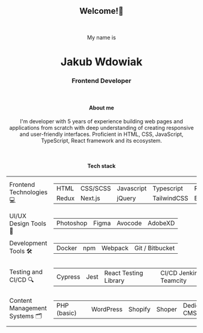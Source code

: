 <h2 align="center">Welcome!👋</h2>
<br/>
<p align="center">My name is</p>
<h1 align="center">Jakub Wdowiak </h1>
<h3 align="center">Frontend Developer</h3>
<br/>

<h4 align="center">About me</h4>
<p align="center">
I'm developer with 5 years of experience building web pages and applications from scratch with deep understanding of creating responsive and user-friendly interfaces.
Proficient in HTML, CSS, JavaScript, TypeScript, React framework and its ecosystem.</p>
<br/>


<h4 align="center">Tech stack</h4>
<table align="center">
	<tr>
		<td>
			Frontend Technologies 💻
		</td>
		<td>
			<table>
				<tr>
					<td>HTML</td>
					<td>CSS/SCSS</td>
					<td>Javascript</td>
					<td>Typescript</td>
					<td>React.js</td>
				</tr>
				<tr>
					<td>Redux</td>
					<td>Next.js</td>
					<td>jQuery</td>
					<td>TailwindCSS</td>
					<td>Bootstrap</td>
				</tr>
			</table>
		</td>
	</tr>
	<tr>
		<td>UI/UX Design Tools 🎨</td>
		<td>
			<table>
				<tr>
					<td>Photoshop</td>
					<td>Figma</td>
					<td>Avocode</td>
					<td>AdobeXD</td>
				</tr>
			</table>
		</td>
	</tr>
	<tr>
		<td>Development Tools 🛠</td>
		<td>
			<table>
				<tr>
					<td>Docker</td>
					<td>npm</td>
					<td>Webpack</td>
					<td>Git / Bitbucket</td>
				</tr>
			</table>
		</td>
	</tr>
	<tr>
		<td>Testing and CI/CD 🔍</td>
		<td>
			<table>
				<tr>
					<td>Cypress</td>
					<td>Jest</td>
					<td>React Testing Library</td>
					<td>CI/CD Jenkins & Teamcity</td>
				</tr>
			</table>
		</td>
	</tr>
	<tr>
		<td>Content Management Systems 🗂️</td>
		<td>
			<table>
				<tr>
					<td>PHP (basic)</td>
					<td>WordPress</td>
					<td>Shopify</td>
					<td>Shoper</td>
					<td>Dedicated CMS</td>
				</tr>
			</table>
		</td>
	</tr>
</table>


<!--
**ChaZZ27/ChaZZ27** is a ✨ _special_ ✨ repository because its `README.md` (this file) appears on your GitHub profile.

Here are some ideas to get you started:

- 🔭 I’m currently working on ...
- 🌱 I’m currently learning ...
- 👯 I’m looking to collaborate on ...
- 🤔 I’m looking for help with ...
- 💬 Ask me about ...
- 📫 How to reach me: ...
- 😄 Pronouns: ...
- ⚡ Fun fact: ...
-->

